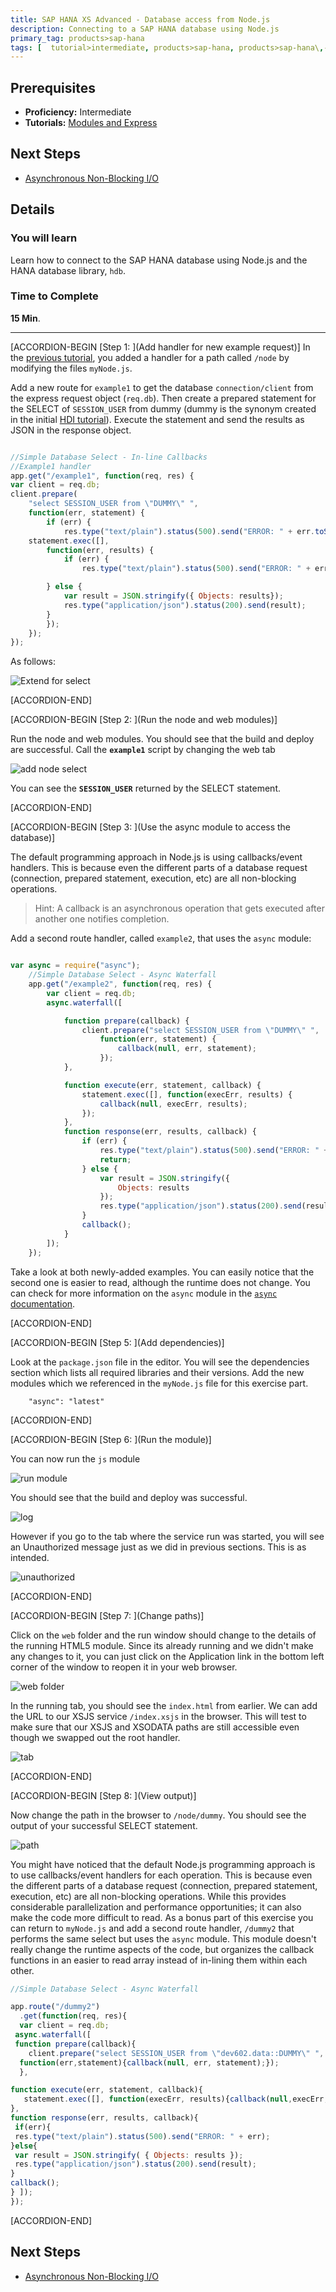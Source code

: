 ```yaml
---
title: SAP HANA XS Advanced - Database access from Node.js
description: Connecting to a SAP HANA database using Node.js
primary_tag: products>sap-hana
tags: [  tutorial>intermediate, products>sap-hana, products>sap-hana\,-express-edition   ]
---
```

## Prerequisites  
- **Proficiency:** Intermediate
- **Tutorials:** [Modules and Express](https://www.sap.com/developer/tutorials/xsa-node-modules.html)

## Next Steps
- [Asynchronous Non-Blocking I/O](https://www.sap.com/developer/tutorials/xsa-node-async.html)

## Details
### You will learn  
Learn how to connect to the SAP HANA database using Node.js and the HANA database library, `hdb`.



### Time to Complete
**15 Min**.

---



[ACCORDION-BEGIN [Step 1: ](Add handler for new example request)]
In the [previous tutorial](https://www.sap.com/developer/tutorials/xsa-node-modules.html), you added a handler for a path called `/node` by modifying the files `myNode.js`.

Add a new route for `example1` to get the database `connection/client` from the express request object (`req.db`). Then create a prepared statement for the SELECT of `SESSION_USER` from dummy (dummy is the synonym created in the initial [HDI tutorial](https://www.sap.com/developer/tutorials/xsa-hdi-module.html)). Execute the statement and send the results as JSON in the response object.


```javascript

//Simple Database Select - In-line Callbacks
//Example1 handler
app.get("/example1", function(req, res) {
var client = req.db;
client.prepare(
	"select SESSION_USER from \"DUMMY\" ",
	function(err, statement) {
		if (err) {			
			res.type("text/plain").status(500).send("ERROR: " + err.toString());	return;	}
	statement.exec([],
		function(err, results) {
			if (err) {			
				res.type("text/plain").status(500).send("ERROR: " + err.toString());	return;						

		} else {							
			var result = JSON.stringify({ Objects: results});					
			res.type("application/json").status(200).send(result);
		}
		});
	});
});


```

As follows:

![Extend for select](1.png)



[ACCORDION-END]

[ACCORDION-BEGIN [Step 2: ](Run the node and web modules)]

Run the node and web modules. You should see that the build and deploy are successful. Call the **`example1`** script by changing the web tab


![add node select](2.png)

You can see the **`SESSION_USER`** returned by the SELECT statement.


[ACCORDION-END]

[ACCORDION-BEGIN [Step 3: ](Use the async module to access the database)]

The default programming approach in Node.js is using callbacks/event handlers. This is because even the different parts of a database request (connection, prepared statement, execution, etc) are all non-blocking operations.

>Hint: A callback is an asynchronous operation that gets executed after another one notifies completion.  

Add a second route handler, called `example2`, that uses the `async` module:

```javascript

var async = require("async");
	//Simple Database Select - Async Waterfall
	app.get("/example2", function(req, res) {
		var client = req.db;
		async.waterfall([

			function prepare(callback) {
				client.prepare("select SESSION_USER from \"DUMMY\" ",
					function(err, statement) {
						callback(null, err, statement);
					});
			},

			function execute(err, statement, callback) {
				statement.exec([], function(execErr, results) {
					callback(null, execErr, results);
				});
			},
			function response(err, results, callback) {
				if (err) {
					res.type("text/plain").status(500).send("ERROR: " + err.toString());
					return;
				} else {
					var result = JSON.stringify({
						Objects: results
					});
					res.type("application/json").status(200).send(result);
				}
				callback();
			}
		]);
	});

```  

Take a look at both newly-added examples. You can easily notice that the second one is easier to read, although the runtime does not change. You can check for more information on the `async` module  in the [`async` documentation](https://caolan.github.io/async/).



[ACCORDION-END]

[ACCORDION-BEGIN [Step 5: ](Add dependencies)]

Look at the `package.json` file in the editor. You will see the dependencies section which lists all required libraries and their versions. Add the new modules which we referenced in the `myNode.js` file for this exercise part.  

```text
  	"async": "latest"
```


[ACCORDION-END]

[ACCORDION-BEGIN [Step 6: ](Run the module)]

You can now run the `js` module

![run module](6.png)

You should see that the build and deploy was successful.

![log](7.png)

However if you go to the tab where the service run was started, you will see an Unauthorized message just as we did in previous sections.  This is as intended.

![unauthorized](8.png)


[ACCORDION-END]

[ACCORDION-BEGIN [Step 7: ](Change paths)]

Click on the `web` folder and the run window should change to the details of the running HTML5 module.  Since its already running and we didn't make any changes to it, you can just click on the Application link in the bottom left corner of the window to reopen it in your web browser.

![web folder](9.png)

In the running tab, you should see the `index.html` from earlier. We can add the URL to our XSJS service `/index.xsjs` in the browser. This will test to make sure that our XSJS and XSODATA paths are still accessible even though we swapped out the root handler.  

![tab](10.png)


[ACCORDION-END]

[ACCORDION-BEGIN [Step 8: ](View output)]

Now change the path in the browser to `/node/dummy`.  You should see the output of your successful SELECT statement.

![path](11.png)

You might have noticed that the default Node.js programming approach is to use callbacks/event handlers for each operation.  This is because even the different parts of a database request (connection, prepared statement, execution, etc) are all non-blocking operations.  While this provides considerable parallelization and performance opportunities; it can also make the code more difficult to read. As a bonus part of this exercise you can return to `myNode.js` and add a second route handler, `/dummy2` that performs the same select but uses the `async` module. This module doesn't really change the runtime aspects of the code, but organizes the callback functions in an easier to read array instead of in-lining them within each other.

```javascript
//Simple Database Select - Async Waterfall
app.route("/dummy2")  .get(function(req, res){  var client = req.db; async.waterfall([ function prepare(callback){    client.prepare("select SESSION_USER from \"dev602.data::DUMMY\" ",  function(err,statement){callback(null, err, statement);});  },function execute(err, statement, callback){   statement.exec([], function(execErr, results){callback(null,execErr,results);});},function response(err, results, callback){ if(err){ res.type("text/plain").status(500).send("ERROR: " + err);}else{ var result = JSON.stringify( { Objects: results }); res.type("application/json").status(200).send(result);}callback();} ]);});
```


[ACCORDION-END]



## Next Steps
- [Asynchronous Non-Blocking I/O](https://www.sap.com/developer/tutorials/xsa-node-async.html)
